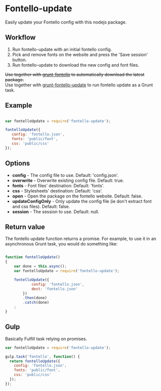 # Fontello-update

Easily update your Fontello config with this nodejs package.

## Workflow

1. Run fontello-update with an initial fontello config.
2. Pick and remove fonts on the website and press the 'Save session' button.
3. Run fontello-update to download the new config and font files.

~~Use together with [grunt-fontello](https://www.npmjs.org/package/grunt-fontello) to automatically download the latest package.~~  
Use together with [grunt-fontello-update](https://www.npmjs.org/package/grunt-fontello-update) to run fontello update as a Grunt task.

## Example

 ```javascript

var fontelloUpdate = require('fontello-update');

fontelloUpdate({
	config: 'fontello.json',
	fonts: 'public/font',
	css: 'public/css'
});

```

## Options
* **config** - The config file to use. Default: 'config.json'.
* **overwrite** - Overwrite existing config file. Default: true.
* **fonts** - Font files' destination: Default: 'fonts'.
* **css** - Stylesheets' destination: Default: 'css'.
* **open** - Open the package on the fontello website. Default: false.
* **updateConfigOnly** - Only update the config file (ie don't extract font and css files). Default: false.
* **session** - The session to use. Default: null.

## Return value
The fontello update function returns a promise. For example, to use it in an
asynchronous Grunt task, you would do something like:

```javascript

function fontelloUpdate()
{
	var done = this.async();
	var fontelloUpdate = require('fontello-update');

	fontelloUpdate({
			config: 'fontello.json',
			dest: 'fontello.json'
		})
		.then(done)
		.catch(done)
	;
}
```

## Gulp
Basically Fulfill task relying on promises.

```javascript
var fontelloUpdate = require('fontello-update');

gulp.task('fontello', function() {
  return fontelloUpdate({
    config: 'fontello.json',
    fonts: 'public/font',
    css: 'public/css'
  });
});
```
